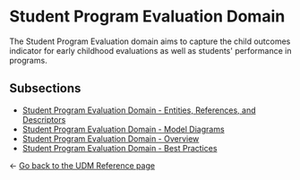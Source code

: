 # Student Program Evaluation Domain

The Student Program Evaluation domain aims to capture the child outcomes
indicator for early childhood evaluations as well as students' performance in
programs.

## Subsections

* [Student Program Evaluation Domain - Entities, References, and
  Descriptors](./entities-references-and-descriptors.md)
* [Student Program Evaluation Domain - Model
  Diagrams](./model-diagrams.md)
* [Student Program Evaluation Domain - Overview](./overview.md)
* [Student Program Evaluation Domain - Best Practices](./best-practices.md)

← [Go back to the UDM Reference page](../readme.md)
